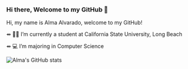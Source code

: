 ### Hi there, Welcome to my GitHub 👋

Hi, my name is Alma Alvarado, welcome to my GitHub!

⇴ 👩🏽‍ I’m currently a student at California State University, Long Beach

⇴ 💻 I’m majoring in Computer Science 


![Alma's GitHub stats](https://github-readme-stats.vercel.app/api?username=almaavocado&show_icons=true&theme=radical)


<!--
**almaavocado/almaavocado** is a ✨ _special_ ✨ repository because its `README.md` (this file) appears on your GitHub profile.
